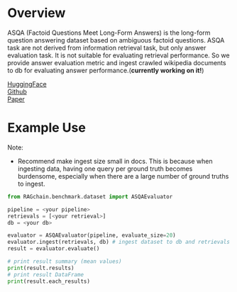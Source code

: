 # Overview

ASQA (Factoid Questions Meet Long-Form Answers) is the long-form question answering dataset 
based on ambiguous factoid questions. ASQA task are not derived from information retrieval task, but only answer evaluation task.
It is not suitable for evaluating retrieval performance. So we provide answer evaluation metric and ingest
crawled wikipedia documents to db for evaluating answer performance.(**currently working on it!**)


[HuggingFace](https://huggingface.co/datasets/din0s/asqa)<br>
[Github](https://github.com/google-research/language/tree/master/language/asqa)<br>
[Paper](https://arxiv.org/abs/2204.06092)

# Example Use
Note:
- Recommend make ingest size small in docs.
  This is because when ingesting data, having one query per ground truth becomes burdensome,
  especially when there are a large number of ground truths to ingest.

```Python
from RAGchain.benchmark.dataset import ASQAEvaluator

pipeline = <your pipeline>
retrievals = [<your retrieval>]
db = <your db>

evaluator = ASQAEvaluator(pipeline, evaluate_size=20)
evaluator.ingest(retrievals, db) # ingest dataset to db and retrievals
result = evaluator.evaluate()

# print result summary (mean values)
print(result.results)
# print result DataFrame
print(result.each_results)
```
